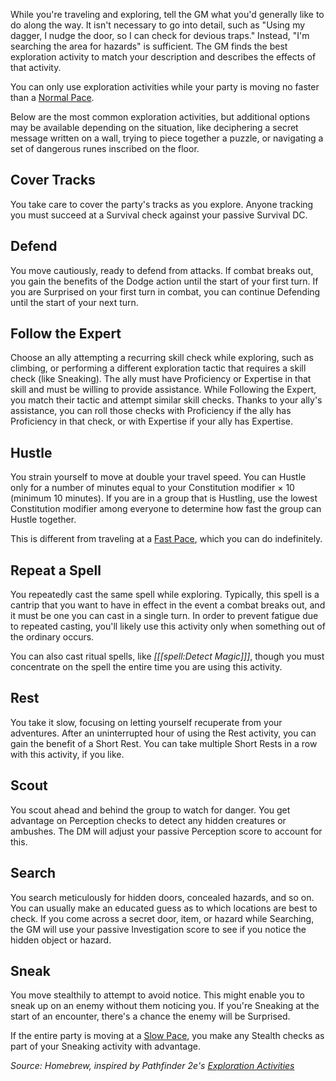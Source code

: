 While you're traveling and exploring, tell the GM what you'd generally like to do along the way. It isn't necessary to go into detail, such as "Using my dagger, I nudge the door, so I can check for devious traps." Instead, "I'm searching the area for hazards" is sufficient. The GM finds the best exploration activity to match your description and describes the effects of that activity.

You can only use exploration activities while your party is moving no faster than a [Normal Pace](/dnd/general/Adventuring#travel-pace).

Below are the most common exploration activities, but additional options may be available depending on the situation, like deciphering a secret message written on a wall, trying to piece together a puzzle, or navigating a set of dangerous runes inscribed on the floor.

## Cover Tracks

You take care to cover the party's tracks as you explore. Anyone tracking you must succeed at a Survival check against your passive Survival DC.

## Defend

You move cautiously, ready to defend from attacks. If combat breaks out, you gain the benefits of the Dodge action until the start of your first turn. If you are Surprised on your first turn in combat, you can continue Defending until the start of your next turn.

## Follow the Expert

Choose an ally attempting a recurring skill check while exploring, such as climbing, or performing a different exploration tactic that requires a skill check (like Sneaking). The ally must have Proficiency or Expertise in that skill and must be willing to provide assistance. While Following the Expert, you match their tactic and attempt similar skill checks. Thanks to your ally's assistance, you can roll those checks with Proficiency if the ally has Proficiency in that check, or with Expertise if your ally has Expertise.

## Hustle

You strain yourself to move at double your travel speed. You can Hustle only for a number of minutes equal to your Constitution modifier × 10 (minimum 10 minutes). If you are in a group that is Hustling, use the lowest Constitution modifier among everyone to determine how fast the group can Hustle together. 

This is different from traveling at a [Fast Pace](/dnd/general/Adventuring#travel-pace), which you can do indefinitely.

## Repeat a Spell

You repeatedly cast the same spell while exploring. Typically, this spell is a cantrip that you want to have in effect in the event a combat breaks out, and it must be one you can cast in a single turn. In order to prevent fatigue due to repeated casting, you'll likely use this activity only when something out of the ordinary occurs.

You can also cast ritual spells, like _[[[spell:Detect Magic]]]_, though you must concentrate on the spell the entire time you are using this activity.

## Rest

You take it slow, focusing on letting yourself recuperate from your adventures. After an uninterrupted hour of using the Rest activity, you can gain the benefit of a Short Rest. You can take multiple Short Rests in a row with this activity, if you like.

## Scout

You scout ahead and behind the group to watch for danger. You get advantage on Perception checks to detect any hidden creatures or ambushes. The DM will adjust your passive Perception score to account for this.

## Search

You search meticulously for hidden doors, concealed hazards, and so on. You can usually make an educated guess as to which locations are best to check. If you come across a secret door, item, or hazard while Searching, the GM will use your passive Investigation score to see if you notice the hidden object or hazard. 

## Sneak

You move stealthily to attempt to avoid notice. This might enable you to sneak up on an enemy without them noticing you. If you're Sneaking at the start of an encounter, there's a chance the enemy will be Surprised.

If the entire party is moving at a [Slow Pace](/dnd/general/Adventuring#travel-pace), you make any Stealth checks as part of your Sneaking activity with advantage.

*Source: Homebrew, inspired by Pathfinder 2e's [Exploration Activities](https://2e.aonprd.com/Rules.aspx?ID=471)*